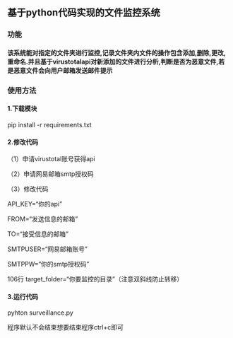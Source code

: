 ## 基于python代码实现的文件监控系统

### 功能

#### 该系统能对指定的文件夹进行监控,记录文件夹内文件的操作包含添加,删除,更改,重命名.并且基于virustotalapi对新添加的文件进行分析,判断是否为恶意文件,若是恶意文件会向用户邮箱发送邮件提示

### 使用方法

#### 1.下载模块

pip install -r requirements.txt

#### 2.修改代码

 （1）申请virustotal账号获得api

 （2）申请网易邮箱smtp授权码

 （3）修改代码

 API_KEY=“你的api”

 FROM=“发送信息的邮箱”

 TO=“接受信息的邮箱”

 SMTPUSER=“网易邮箱账号”

 SMTPPW=“你的smtp授权码”

106行 target_folder=“你要监控的目录”（注意双斜线防止转移）

#### 3.运行代码

pyhton surveillance.py

程序默认不会结束想要结束程序ctrl+c即可






